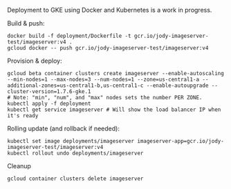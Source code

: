 Deployment to GKE using Docker and Kubernetes is a work in progress.

Build & push:
```
docker build -f deployment/Dockerfile -t gcr.io/jody-imageserver-test/imageserver:v4 .
gcloud docker -- push gcr.io/jody-imageserver-test/imageserver:v4
```

Provision & deploy:
```
gcloud beta container clusters create imageserver --enable-autoscaling --min-nodes=1 --max-nodes=3 --num-nodes=1 --zone=us-central1-a --additional-zones=us-central1-b,us-central1-c --enable-autoupgrade --cluster-version=1.7.6-gke.1
# Note: "min", "num", and "max" nodes sets the number PER ZONE.
kubectl apply -f deployment
kubectl get service imageserver # Will show the load balancer IP when it's ready
```

Rolling update (and rollback if needed):
```
kubectl set image deployments/imageserver imageserver-app=gcr.io/jody-imageserver-test/imageserver:v4
kubectl rollout undo deployments/imageserver
```

Cleanup
```
gcloud container clusters delete imageserver
```
